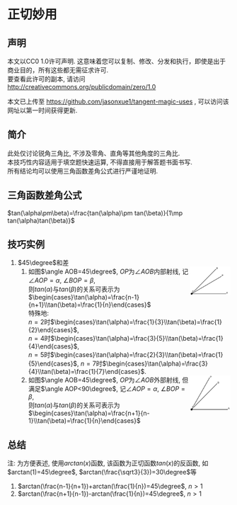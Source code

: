# 正切妙用
## 声明
本文以CC0 1.0许可声明. 这意味着您可以复制、修改、分发和执行，即使是出于商业目的，所有这些都无需征求许可.  
要查看此许可的副本, 请访问 http://creativecommons.org/publicdomain/zero/1.0

本文已上传至 https://github.com/jasonxue1/tangent-magic-uses , 可以访问该网址以第一时间获得更新.  
## 简介
此处仅讨论锐角三角比, 不涉及零角、直角等其他角度的三角比.  
本技巧性内容适用于填空题快速运算, 不得直接用于解答题书面书写.  
所有结论均可以使用三角函数差角公式进行严谨地证明.  
## 三角函数差角公式
$tan(\alpha\pm\beta)=\frac{tan(\alpha)\pm tan(\beta)}{1\mp tan(\alpha)tan(\beta)}$
## 技巧实例
1. $45\degree$和差  
    1. <img align=right src="media/1.jpg" width = "20%" />如图$\angle AOB=45\degree$, $OP$为$\angle AOB$内部射线, 记$\angle AOP=\alpha$, $\angle BOP=\beta$,  
        则$tan(\alpha)$与$tan(\beta)$的关系可表示为$\begin{cases}\tan(\alpha)=\frac{n-1}{n+1}\\tan(\beta)=\frac{1}{n}\end{cases}$  
        特殊地:   
            $n=2$时$\begin{cases}\tan(\alpha)=\frac{1}{3}\\tan(\beta)=\frac{1}{2}\end{cases}$,  
            $n=4$时$\begin{cases}\tan(\alpha)=\frac{3}{5}\\tan(\beta)=\frac{1}{4}\end{cases}$,  
            $n=5$时$\begin{cases}\tan(\alpha)=\frac{2}{3}\\tan(\beta)=\frac{1}{5}\end{cases}$, 
            $n=7$时$\begin{cases}\tan(\alpha)=\frac{3}{4}\\tan(\beta)=\frac{1}{7}\end{cases}$.  
    2. <img align=right src="media/2.jpg" width = "20%" />如图$\angle AOB=45\degree$, $OP$为$\angle AOB$外部射线, 但满足$\angle AOP<90\degree$, 记$\angle AOP=\alpha$, $\angle BOP=\beta$,  
        则$tan(\alpha)$与$tan(\beta)$的关系可表示为$\begin{cases}\tan(\alpha)=\frac{n+1}{n-1}\\tan(\beta)=\frac{1}{n}\end{cases}$  


## 总结
注: 为方便表述, 使用$arctan(x)$函数, 该函数为正切函数$tan(x)$的反函数, 如$arctan(1)=45\degree$, $arctan(\frac{\sqrt3}{3})=30\degree$等
1. $arctan(\frac{n-1}{n+1})+arctan(\frac{1}{n})=45\degree$, $n>1$
2. $arctan(\frac{n+1}{n-1})-arctan(\frac{1}{n})=45\degree$, $n>1$
